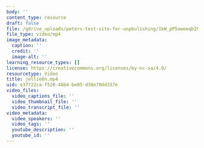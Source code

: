 ```yaml
---
body: ''
content_type: resource
draft: false
file: /gdrive_uploads/peters-test-site-for-unpbulishing/1kW_pP5owoeqbINOx7gNWy6kQupkwPoQV/jellie8n.mp4
file_type: video/mp4
image_metadata:
  caption: ''
  credit: ''
  image-alt: ''
learning_resource_types: []
license: https://creativecommons.org/licenses/by-nc-sa/4.0/
resourcetype: Video
title: jellie8n.mp4
uid: e37722ca-f520-4864-be05-d38e70dd337e
video_files:
  video_captions_file: ''
  video_thumbnail_file: ''
  video_transcript_file: ''
video_metadata:
  video_speakers: ''
  video_tags: ''
  youtube_description: ''
  youtube_id: ''
---
```


